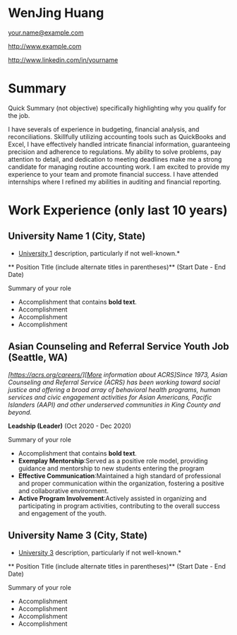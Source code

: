 # WenJing Huang

your.name@example.com

http://www.example.com

http://www.linkedin.com/in/yourname

# Summary

Quick Summary (not objective) specifically highlighting why you qualify for the job.

I have severals of experience in budgeting, financial analysis, and reconciliations. Skillfully utilizing accounting tools such as QuickBooks and Excel, I have effectively handled intricate financial information, guaranteeing precision and adherence to regulations. My ability to solve problems, pay attention to detail, and dedication to meeting deadlines make me a strong candidate for managing routine accounting work. I am excited to provide my experience to your team and promote financial success. I have attended internships where I refined my abilities in auditing and financial reporting.

# Work Experience (only last 10 years)

## University Name 1 (City, State)

* [University 1][] description, particularly if not well-known.*

** Position Title (include alternate titles in parentheses)** (Start Date - End Date)

Summary of your role

- Accomplishment that contains **bold text**.
- Accomplishment
- Accomplishment
- Accomplishment

## Asian Counseling and Referral Service Youth Job (Seattle, WA)

*[https://acrs.org/careers/][More information about ACRS]Since 1973, Asian Counseling and Referral Service (ACRS) has been working toward social justice and offering a broad array of behavioral health programs, human services and civic engagement activities for Asian Americans, Pacific Islanders (AAPI) and other underserved communities in King County and beyond.*

**Leadship (Leader)** (Oct 2020 - Dec 2020)

Summary of your role

- Accomplishment that contains **bold text**.
- **Exemplay Mentorship**:Served as a positive role model, providing guidance and mentorship to new students entering the program
- **Effective Communication**:Maintained a high standard of professional and proper communication within the organization, fostering a positive and collaborative environment.
- **Active Program Involvement**:Actively assisted in organizing and participating in program activities, contributing to the overall success and engagement of the youth.

## University Name 3 (City, State)
* [University 3][] description, particularly if not well-known.*

** Position Title (include alternate titles in parentheses)** (Start Date - End Date)

Summary of your role

- Accomplishment
- Accomplishment
- Accomplishment
- Accomplishment


[University 1]: http://www.univ1.edu
[University 2]: http://www.univ2.edu
[University 3]: http://www.univ3.edu